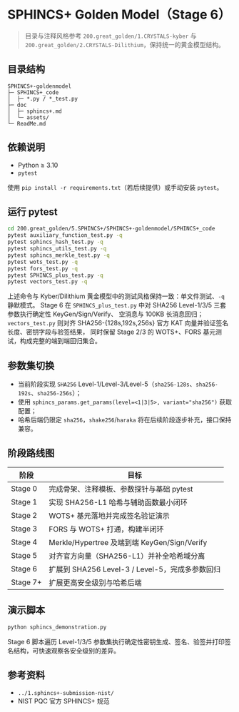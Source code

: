 # SPHINCS+ Golden Model（Stage 6）

> 目录与注释风格参考 `200.great_golden/1.CRYSTALS-kyber` 与 `200.great_golden/2.CRYSTALS-Dilithium`，保持统一的黄金模型结构。

## 目录结构

```
SPHINCS+-goldenmodel
├─ SPHINCS+_code
│  ├─ *.py / *_test.py
├─ doc
│  ├─ sphincs+.md
│  └─ assets/
└─ ReadMe.md
```

## 依赖说明

- Python ≥ 3.10
- `pytest`

使用 `pip install -r requirements.txt`（若后续提供）或手动安装 `pytest`。

## 运行 pytest

```bash
cd 200.great_golden/5.SPHINCS+/SPHINCS+-goldenmodel/SPHINCS+_code
pytest auxiliary_function_test.py -q
pytest sphincs_hash_test.py -q
pytest sphincs_utils_test.py -q
pytest sphincs_merkle_test.py -q
pytest wots_test.py -q
pytest fors_test.py -q
pytest SPHINCS_plus_test.py -q
pytest vectors_test.py -q
```

上述命令与 Kyber/Dilithium 黄金模型中的测试风格保持一致：单文件测试、`-q` 静默模式。
Stage 6 在 `SPHINCS_plus_test.py` 中对 SHA256 Level-1/3/5 三套参数执行确定性 KeyGen/Sign/Verify、
空消息与 100KB 长消息回归；
`vectors_test.py` 则对齐 SHA256-{128s,192s,256s} 官方 KAT 向量并验证签名长度、密钥字段与验签结果，
同时保留 Stage 2/3 的 WOTS+、FORS 基元测试，构成完整的端到端回归集合。

## 参数集切换

- 当前阶段实现 `SHA256` Level-1/Level-3/Level-5（`sha256-128s`、`sha256-192s`、`sha256-256s`）；
- 使用 `sphincs_params.get_params(level=<1|3|5>, variant="sha256")` 获取配置；
- 哈希后端仍限定 `sha256`，`shake256`/`haraka` 将在后续阶段逐步补充，接口保持兼容。

## 阶段路线图

| 阶段 | 目标 |
| ---- | ---- |
| Stage 0 | 完成骨架、注释模板、参数探针与基础 pytest |
| Stage 1 | 实现 SHA256-L1 哈希与辅助函数最小闭环 |
| Stage 2 | WOTS+ 基元落地并完成签名验证演示 |
| Stage 3 | FORS 与 WOTS+ 打通，构建半闭环 |
| Stage 4 | Merkle/Hypertree 及端到端 KeyGen/Sign/Verify |
| Stage 5 | 对齐官方向量（SHA256-L1）并补全哈希域分离 |
| Stage 6 | 扩展到 SHA256 Level-3 / Level-5，完成多参数回归 |
| Stage 7+ | 扩展更高安全级别与哈希后端 |

## 演示脚本

```bash
python sphincs_demonstration.py
```

Stage 6 脚本遍历 Level-1/3/5 参数集执行确定性密钥生成、签名、验签并打印签名结构，可快速观察各安全级别的差异。

## 参考资料

- `../1.sphincs+-submission-nist/`
- NIST PQC 官方 SPHINCS+ 规范
